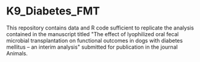 # K9_Diabetes_FMT

This repository contains data and R code sufficient to replicate the analysis contained in the manuscript titled "The effect of lyophilized oral fecal microbial transplantation on functional outcomes in dogs with diabetes mellitus – an interim analysis" submitted for publication in the journal Animals.
